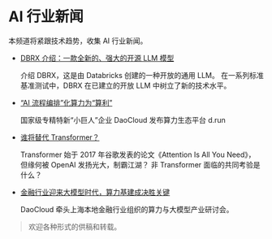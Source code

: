 # AI 行业新闻

本频道将紧跟技术趋势，收集 AI 行业新闻。

- [DBRX 介绍：一款全新的、强大的开源 LLM 模型](./0407-dbrx.md)

    介绍 DBRX，这是由 Databricks 创建的一种开放的通用 LLM。
    在一系列标准基准测试中，DBRX 在已建立的开放 LLM 中树立了新的技术水平。

- [“AI 流程编排”化算力为“算利”](./0403-cp-to-profit.md)

    国家级专精特新“小巨人”企业 DaoCloud 发布算力生态平台 d.run

- [谁将替代 Transformer？](./0327-transformer.md)

    Transformer 始于 2017 年谷歌发表的论文《Attention Is All You Need》，
    但缘何被 OpenAI 发扬光大，制霸江湖？
    非 Transformer 面临的共同考验是什么？

- [金融行业迎来大模型时代，算力基建成决胜关键](./0326-compute-power.md)

    DaoCloud 牵头上海本地金融行业组织的算力与大模型产业研讨会。

> 欢迎各种形式的供稿和转载。
